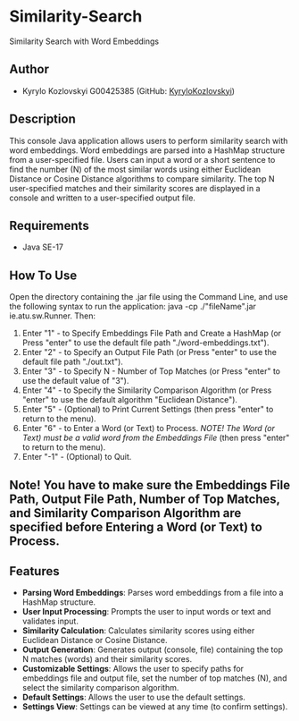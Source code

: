 # Similarity-Search
Similarity Search with Word Embeddings

## Author

- Kyrylo Kozlovskyi G00425385 (GitHub: [KyryloKozlovskyi](https://github.com/KyryloKozlovskyi/Similarity-Search))

## Description

This console Java application allows users to perform similarity search with word embeddings. Word embeddings are parsed into a HashMap structure from a user-specified file. Users can input a word or a short sentence to find the number (N) of the most similar words using either Euclidean Distance or Cosine Distance algorithms to compare similarity. The top N user-specified matches and their similarity scores are displayed in a console and written to a user-specified output file.

## Requirements

- Java SE-17

## How To Use

Open the directory containing the .jar file using the Command Line, and use the following syntax to run the application: java -cp ./"fileName".jar ie.atu.sw.Runner. Then:
1. Enter "1" - to Specify Embeddings File Path and Create a HashMap (or Press "enter" to use the default file path "./word-embeddings.txt").
2. Enter "2" - to Specify an Output File Path (or Press "enter" to use the default file path "./out.txt").
3. Enter "3" - to Specify N - Number of Top Matches (or Press "enter" to use the default value of "3").
4. Enter "4" - to Specify the Similarity Comparison Algorithm (or Press "enter" to use the default algorithm "Euclidean Distance").
5. Enter "5" - (Optional) to Print Current Settings (then press "enter" to return to the menu).
6. Enter "6" - to Enter a Word (or Text) to Process. *NOTE! The Word (or Text) must be a valid word from the Embeddings File* (then press "enter" to return to the menu). 
7. Enter "-1" - (Optional) to Quit.
## Note! You have to make sure the Embeddings File Path, Output File Path, Number of Top Matches, and Similarity Comparison Algorithm are specified before Entering a Word (or Text) to Process.

## Features

- **Parsing Word Embeddings**: Parses word embeddings from a file into a HashMap structure.
- **User Input Processing**: Prompts the user to input words or text and validates input.
- **Similarity Calculation**: Calculates similarity scores using either Euclidean Distance or Cosine Distance.
- **Output Generation**: Generates output (console, file) containing the top N matches (words) and their similarity scores.
- **Customizable Settings**: Allows the user to specify paths for embeddings file and output file, set the number of top matches (N), and select the similarity comparison algorithm.
- **Default Settings**: Allows the user to use the default settings.
- **Settings View**: Settings can be viewed at any time (to confirm settings).
